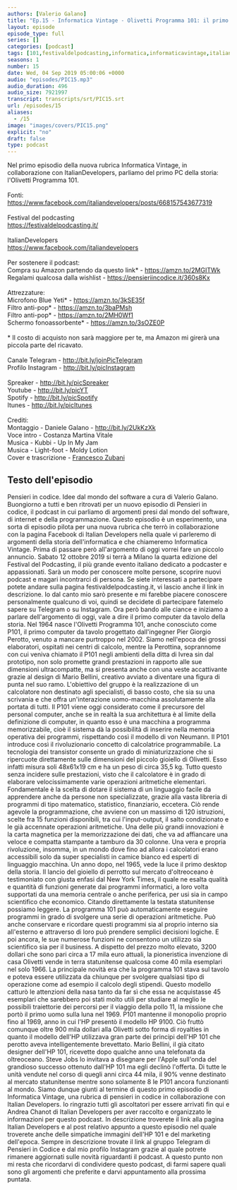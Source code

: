 ```yaml
---
authors: [Valerio Galano]
title: "Ep.15 - Informatica Vintage - Olivetti Programma 101: il primo computer da tavolo"
layout: episode
episode_type: full
series: []
categories: [podcast]
tags: [101,festivaldelpodcasting,informatica,informaticavintage,italiandevelopers,olivetti,p101,pensieriincodice,perotto,programma,programmazione,vintage]
seasons: 1
number: 15
date: Wed, 04 Sep 2019 05:00:06 +0000
audio: "episodes/PIC15.mp3"
audio_duration: 496
audio_size: 7921997
transcript: transcripts/srt/PIC15.srt
url: /episodes/15
aliases: 
  - /15
image: "images/covers/PIC15.png"
explicit: "no"
draft: false
type: podcast
---
```

Nel primo episodio della nuova rubrica Informatica Vintage, in collaborazione con ItalianDevelopers, parliamo del primo PC della storia: l'Olivetti Programma 101.<br /><br />Fonti:<br /><a href="https://www.facebook.com/italiandevelopers/posts/668157543677319" rel="noopener">https://www.facebook.com/italiandevelopers/posts/668157543677319</a> <br /><br />Festival del podcasting<br /><a href="https://festivaldelpodcasting.it/" rel="noopener">https://festivaldelpodcasting.it/</a> <br /><br />ItalianDevelopers<br /><a href="https://www.facebook.com/italiandevelopers" rel="noopener">https://www.facebook.com/italiandevelopers</a> <br /><br />Per sostenere il podcast:<br />Compra su Amazon partendo da questo link* - <a href="https://amzn.to/2MGITWk" rel="noopener">https://amzn.to/2MGITWk</a>  <br />Regalami qualcosa dalla wishlist - <a href="https://pensieriincodice.it/360s8Kx" rel="noopener">https://pensieriincodice.it/360s8Kx</a><br /><br />Attrezzature:<br />Microfono Blue Yeti* - <a href="https://amzn.to/3kSE35f" rel="noopener">https://amzn.to/3kSE35f</a>  <br />Filtro anti-pop* - <a href="https://amzn.to/3baPMsh" rel="noopener">https://amzn.to/3baPMsh</a>  <br />Filtro anti-pop* - <a href="https://amzn.to/2MH0Wf1" rel="noopener">https://amzn.to/2MH0Wf1</a>  <br />Schermo fonoassorbente* - <a href="https://amzn.to/3sOZE0P" rel="noopener">https://amzn.to/3sOZE0P</a>  <br /><br />* Il costo di acquisto non sarà maggiore per te, ma Amazon mi girerà una piccola parte del ricavato. <br /><br />Canale Telegram - <a href="http://bit.ly/joinPicTelegram" rel="noopener">http://bit.ly/joinPicTelegram</a> <br />Profilo Instagram - <a href="http://bit.ly/picInstagram" rel="noopener">http://bit.ly/picInstagram</a> <br /><br />Spreaker - <a href="http://bit.ly/picSpreaker" rel="noopener">http://bit.ly/picSpreaker</a> <br />Youtube - <a href="http://bit.ly/picYT" rel="noopener">http://bit.ly/picYT</a> <br />Spotify - <a href="http://bit.ly/picSpotify" rel="noopener">http://bit.ly/picSpotify</a> <br />Itunes - <a href="http://bit.ly/picItunes" rel="noopener">http://bit.ly/picItunes</a> <br /><br />Crediti:<br />Montaggio - Daniele Galano - <a href="http://bit.ly/2UkKzXk" rel="noopener">http://bit.ly/2UkKzXk</a> <br />Voce intro - Costanza Martina Vitale<br />Musica - Kubbi - Up In My Jam<br />Musica - Light-foot - Moldy Lotion<br />Cover e trascrizione - <a href="https://it.linkedin.com/in/francesco-zubani-5957081a6" rel="noopener">Francesco Zubani</a>

<!-- more -->

## Testo dell'episodio

Pensieri in codice. Idee dal mondo del software a cura di Valerio Galano.
Buongiorno a tutti e ben ritrovati per un nuovo episodio di Pensieri in codice, il podcast
in cui parliamo di argomenti presi dal mondo del software, di internet e della programmazione.
Questo episodio è un esperimento, una sorta di episodio pilota per una nuova rubrica che
terrò in collaborazione con la pagina Facebook di Italian Developers nella quale vi parleremo
di argomenti della storia dell'informatica e che chiameremo Informatica Vintage.
Prima di passare però all'argomento di oggi vorrei fare un piccolo annuncio. Sabato 12
ottobre 2019 si terrà a Milano la quarta edizione del Festival del Podcasting,
il più grande evento italiano dedicato a podcaster e appassionati. Sarà un modo per
conoscere molte persone, scoprire nuovi podcast e magari incontrarci di persona.
Se siete interessati a partecipare potete andare sulla pagina festivaldelpodcasting.it,
vi lascio anche il link in descrizione. Io dal canto mio sarò presente e mi farebbe
piacere conoscere personalmente qualcuno di voi, quindi se decidete di partecipare fatemelo
sapere su Telegram o su Instagram. Ora però bando alle ciance e iniziamo a
parlare dell'argomento di oggi, vale a dire il primo computer da tavolo della storia.
Nel 1964 nasce l'Olivetti Programma 101, anche conosciuto come P101, il primo computer da tavolo
progettato dall'ingegner Pier Giorgio Perotto, venuto a mancare purtroppo nel 2002. Siamo
nell'epoca dei grossi elaboratori, ospitati nei centri di calcolo, mentre la Perottina,
soprannome con cui veniva chiamato il P101 negli ambienti della ditta di Ivrea sin dal
prototipo, non solo promette grandi prestazioni in rapporto alle sue dimensioni ultracompatte,
ma si presenta anche con una veste accattivante grazie al design di Mario Bellini, creativo
avviato a diventare una figura di punta nel suo ramo. L'obiettivo del gruppo è la realizzazione
di un calcolatore non destinato agli specialisti, di basso costo, che sia su una scrivania e che
offra un'interazione uomo-macchina assolutamente alla portata di tutti. Il P101 viene oggi
considerato come il precursore del personal computer, anche se in realtà la sua architettura
è al limite della definizione di computer, in quanto esso è una macchina a programma
memorizzabile, cioè il sistema dà la possibilità di inserire nella memoria operativa dei programmi,
rispettando così il modello di von Neumann. Il P101 introduce così il rivoluzionario
concetto di calcolatrice programmabile. La tecnologia dei transistor consente un grado
di miniaturizzazione che si ripercuote direttamente sulle dimensioni del piccolo gioiello di
Olivetti. Esso infatti misura soli 48x61x19 cm e ha un peso di circa 35,5 kg. Tutto questo
senza incidere sulle prestazioni, visto che il calcolatore è in grado di elaborare velocissimamente
varie operazioni aritmetiche elementari. Fondamentale è la scelta di dotare il sistema
di un linguaggio facile da apprendere anche da persone non specializzate, grazie alla
vasta libreria di programmi di tipo matematico, statistico, finanziario, eccetera. Ciò rende
agevole la programmazione, che avviene con un massimo di 120 istruzioni, scelte fra 15
funzioni disponibili, tra cui l'input-output, il salto condizionato e le già accennate
operazioni aritmetiche. Una delle più grandi innovazioni è la carta magnetica per la
memorizzazione dei dati, che va ad affiancare una veloce e compatta stampante a tamburo
da 30 colonne. Una vera e propria rivoluzione, insomma, in un mondo dove fino ad allora i
calcolatori erano accessibili solo da super specialisti in camice bianco ed esperti di
linguaggio macchina. Un anno dopo, nel 1965, vede la luce il primo desktop della storia.
Il lancio del gioiello di perrotto sul mercato d'oltreoceano è testimoniato con giusta enfasi
dal New York Times, il quale ne esalta qualità e quantità di funzioni generate dai programmi
informatici, a loro volta supportati da una memoria centrale o anche periferica, per usi
sia in campo scientifico che economico. Citando direttamente la testata statunitense possiamo
leggere. La programma 101 può automaticamente eseguire programmi in grado di svolgere una
serie di operazioni aritmetiche. Può anche conservare e ricordare questi programmi sia
al proprio interno sia all'esterno e attraverso di loro può prendere semplici decisioni logiche.
E poi ancora, le sue numerose funzioni ne consentono un utilizzo sia scientifico sia
per il business. A dispetto del prezzo molto elevato, 3200 dollari che sono pari circa a 17
mila euro attuali, la pioneristica invenzione di casa Olivetti vende in terra statunitense
qualcosa come 40 mila esemplari nel solo 1966. La principale novità era che la programma 101
stava sul tavolo e poteva essere utilizzata da chiunque per svolgere qualsiasi tipo di operazione
come ad esempio il calcolo degli stipendi. Questo modello catturò le attenzioni della
nasa tanto da far sì che essa ne acquistasse 45 esemplari che sarebbero poi stati molto utili
per studiare al meglio le possibili traiettorie dei percorsi per il viaggio della pollo 11,
la missione che portò il primo uomo sulla luna nel 1969. P101 mantenne il monopolio proprio fino
al 1969, anno in cui l'HP presentò il modello HP 9100. Ciò fruttò comunque oltre 900 mila dollari
alla Olivetti sotto forma di royalties in quanto il modello dell'HP utilizzava gran parte dei
principi dell'HP 101 che perotto aveva intelligentemente brevettato. Mario Bellini,
il già citato designer dell'HP 101, ricevette dopo qualche anno una telefonata da oltreoceano.
Steve Jobs lo invitava a disegnare per l'Apple sull'onda del grandioso successo ottenuto dall'HP
101 ma egli declinò l'offerta. Di tutte le unità vendute nel corso di quegli anni circa 44 mila,
il 90% venne destinato al mercato statunitense mentre sono solamente 8 le P101 ancora funzionanti
al mondo. Siamo dunque giunti al termine di questo primo episodio di Informatica Vintage,
una rubrica di pensieri in codice in collaborazione con Italian Developers. Io ringrazio tutti gli
ascoltatori per essere arrivati fin qui e Andrea Chanot di Italian Developers per aver raccolto
e organizzato le informazioni per questo podcast. In descrizione troverete il link alla pagina Italian
Developers e al post relativo appunto a questo episodio nel quale troverete anche delle simpatiche
immagini dell'HP 101 e del marketing dell'epoca. Sempre in descrizione trovate il link al gruppo
Telegram di Pensieri in Codice e dal mio profilo Instagram grazie al quale potrete rimanere
aggiornati sulle novità riguardanti il podcast. A questo punto non mi resta che ricordarvi di
condividere questo podcast, di farmi sapere quali sono gli argomenti che preferite e darvi
appuntamento alla prossima puntata.

